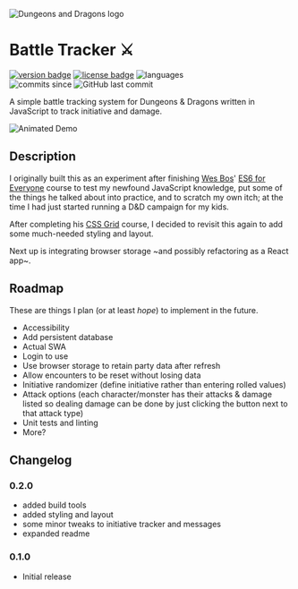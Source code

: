 ![Dungeons and Dragons logo](https://upload.wikimedia.org/wikipedia/en/thumb/8/8e/Dungeons_%26_Dragons_5th_Edition_logo.svg/320px-Dungeons_%26_Dragons_5th_Edition_logo.svg.png)
# Battle Tracker ⚔️
[![version badge](https://img.shields.io/github/package-json/v/jazzsequence/DnD-Battle-Tracker)](https://github.com/jazzsequence/DnD-Battle-Tracker/releases/) [![license badge](https://img.shields.io/github/license/jazzsequence/DnD-Battle-Tracker)](https://github.com/jazzsequence/DnD-Battle-Tracker/blob/master/LICENSE) ![languages](https://img.shields.io/github/languages/top/jazzsequence/DnD-Battle-Tracker)   
![commits since](https://img.shields.io/github/commits-since/jazzsequence/DnD-Battle-Tracker/0.2) ![GitHub last commit](https://img.shields.io/github/last-commit/jazzsequence/DnD-Battle-Tracker)

A simple battle tracking system for Dungeons &amp; Dragons written in JavaScript to track initiative and damage.

![Animated Demo](https://media.giphy.com/media/TfWyPBecjNdlNj00uF/giphy.gif)

## Description

I originally built this as an experiment after finishing [Wes Bos](https://github.com/wesbos)' [ES6 for Everyone](https://es6.io/) course to test my newfound JavaScript knowledge, put some of the things he talked about into practice, and to scratch my own itch; at the time I had just started running a D&D campaign for my kids.

After completing his [CSS Grid](https://cssgrid.io/) course, I decided to revisit this again to add some much-needed styling and layout.

Next up is integrating browser storage ~and possibly refactoring as a React app~.

## Roadmap
These are things I plan (or at least _hope_) to implement in the future.

* Accessibility
* Add persistent database
* Actual SWA
* Login to use
* Use browser storage to retain party data after refresh
* Allow encounters to be reset without losing data
* Initiative randomizer (define initiative rather than entering rolled values)
* Attack options (each character/monster has their attacks & damage listed so dealing damage can be done by just clicking the button next to that attack type)
* Unit tests and linting
* More?

## Changelog

### 0.2.0
* added build tools
* added styling and layout
* some minor tweaks to initiative tracker and messages
* expanded readme

### 0.1.0
* Initial release